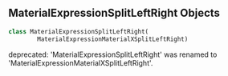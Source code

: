 ## MaterialExpressionSplitLeftRight Objects

```python
class MaterialExpressionSplitLeftRight(
        MaterialExpressionMaterialXSplitLeftRight)
```

deprecated: 'MaterialExpressionSplitLeftRight' was renamed to 'MaterialExpressionMaterialXSplitLeftRight'.

<a id="unreal.MaterialExpressionMaterialXSplitTopBottom"></a>